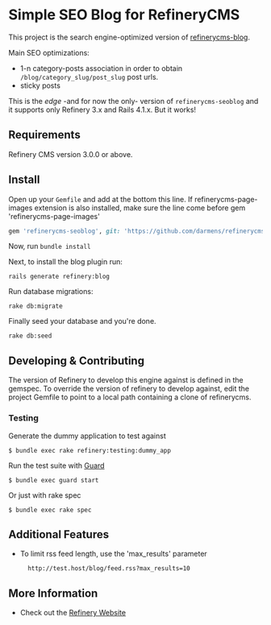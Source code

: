 # Simple SEO Blog for RefineryCMS

This project is the search engine-optimized version of [refinerycms-blog](https://github.com/refinery/refinerycms-blog).

Main SEO optimizations:

* 1-n category-posts association in order to obtain `/blog/category_slug/post_slug` post urls.
* sticky posts

This is the *edge* -and for now the only- version of `refinerycms-seoblog` and it supports only Refinery 3.x and Rails 4.1.x. But it works!

<!-- Options:

* [ShareThis.com](http://sharethis.com) support on posts. To enable, set your key in Refinery's settings area. -->

## Requirements

Refinery CMS version 3.0.0 or above.

## Install

Open up your ``Gemfile`` and add at the bottom this line. If refinerycms-page-images extension is also installed, make sure the line come before gem 'refinerycms-page-images'

```ruby
gem 'refinerycms-seoblog', git: 'https://github.com/darmens/refinerycms-seoblog', branch: 'master'
```

Now, run ``bundle install``

Next, to install the blog plugin run:

    rails generate refinery:blog

Run database migrations:

    rake db:migrate

Finally seed your database and you're done.

    rake db:seed

## Developing & Contributing

The version of Refinery to develop this engine against is defined in the gemspec. To override the version of refinery to develop against, edit the project Gemfile to point to a local path containing a clone of refinerycms.

### Testing

Generate the dummy application to test against

    $ bundle exec rake refinery:testing:dummy_app

Run the test suite with [Guard](https://github.com/guard/guard)

    $ bundle exec guard start

Or just with rake spec

    $ bundle exec rake spec

## Additional Features
* To limit rss feed length, use the 'max_results' parameter

        http://test.host/blog/feed.rss?max_results=10

## More Information
* Check out the [Refinery Website](http://refinerycms.com/)
